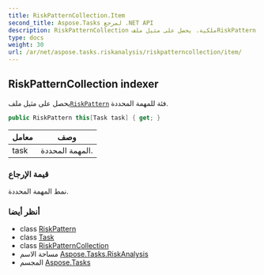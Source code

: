 ```yaml
---
title: RiskPatternCollection.Item
second_title: Aspose.Tasks لمرجع .NET API
description: RiskPatternCollection ملكية. يحصل على مثيل ملفRiskPattern فئة للمهمة المحددة.
type: docs
weight: 30
url: /ar/net/aspose.tasks.riskanalysis/riskpatterncollection/item/
---
```

## RiskPatternCollection indexer

يحصل على مثيل ملف[`RiskPattern`](../../riskpattern/) فئة للمهمة المحددة.

```csharp
public RiskPattern this[Task task] { get; }
```

| معامل | وصف |
| --- | --- |
| task | المهمة المحددة. |

### قيمة الإرجاع

نمط المهمة المحددة.

### أنظر أيضا

* class [RiskPattern](../../riskpattern/)
* class [Task](../../../aspose.tasks/task/)
* class [RiskPatternCollection](../)
* مساحة الاسم [Aspose.Tasks.RiskAnalysis](../../riskpatterncollection/)
* المجسم [Aspose.Tasks](../../../)


